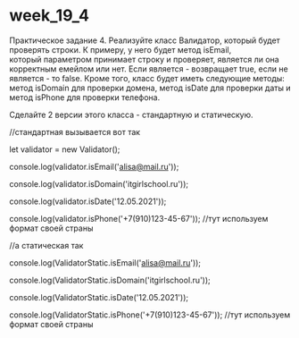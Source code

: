 # week_19_4
Практическое задание 4. 
Реализуйте класс Валидатор, который будет проверять строки. К примеру, у него будет метод isEmail, который параметром принимает строку и проверяет, является ли она корректным емейлом или нет. Если является - возвращает true, если не является - то false. Кроме того, класс будет иметь следующие методы: метод isDomain для проверки домена, метод isDate для проверки даты и метод isPhone для проверки телефона.

Сделайте 2 версии этого класса - стандартную и статическую.

//стандартная вызывается вот так

let validator = new Validator();

console.log(validator.isEmail('alisa@mail.ru'));

console.log(validator.isDomain('itgirlschool.ru'));

console.log(validator.isDate('12.05.2021'));

console.log(validator.isPhone('+7(910)123-45-67')); //тут используем формат своей страны

//а статическая так

console.log(ValidatorStatic.isEmail('alisa@mail.ru'));

console.log(ValidatorStatic.isDomain('itgirlschool.ru'));

console.log(ValidatorStatic.isDate('12.05.2021'));

console.log(ValidatorStatic.isPhone('+7(910)123-45-67')); //тут используем формат своей страны
